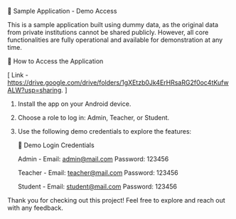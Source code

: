 📱 Sample Application - Demo Access

This is a sample application built using dummy data, as the original data from private institutions cannot be shared publicly. However, all core functionalities are fully operational and available for demonstration at any time.


🚀 How to Access the Application

[ Link - https://drive.google.com/drive/folders/1gXEtzb0Jk4ErHRsaRG2f0oc4tKufwALW?usp=sharing. ]

1. Install the app on your Android device.

2. Choose a role to log in: Admin, Teacher, or Student.

3. Use the following demo credentials to explore the features:

	🔐 Demo Login Credentials

	Admin -
	Email: admin@mail.com
	Password: 123456


	Teacher -
	Email: teacher@mail.com
	Password: 123456

	
	Student -
	Email: student@mail.com
	Password: 123456


Thank you for checking out this project!
Feel free to explore and reach out with any feedback.
